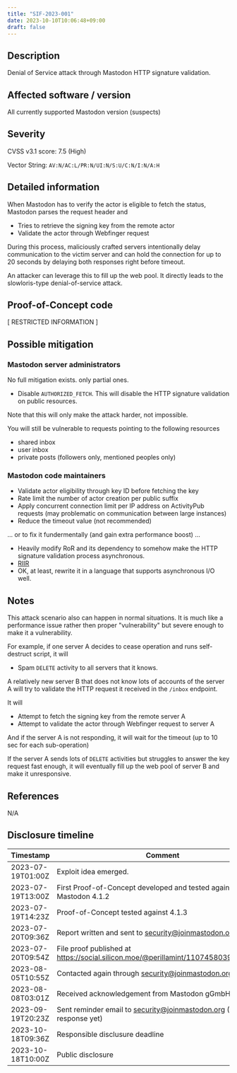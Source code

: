 ```yaml
---
title: "SIF-2023-001"
date: 2023-10-10T10:06:48+09:00
draft: false
---
```


## Description
Denial of Service attack through Mastodon HTTP signature validation.

## Affected software / version
All currently supported Mastodon version (suspects)



## Severity
CVSS v3.1 score: 7.5 (High)

Vector String: `AV:N/AC:L/PR:N/UI:N/S:U/C:N/I:N/A:H`

## Detailed information
When Mastodon has to verify the actor is eligible to fetch the status,
Mastodon parses the request header and

* Tries to retrieve the signing key from the remote actor
* Validate the actor through Webfinger request

During this process, maliciously crafted servers intentionally delay
communication to the victim server and can hold the connection for
up to 20 seconds by delaying both responses right before timeout.

An attacker can leverage this to fill up the web pool. It directly
leads to the slowloris-type denial-of-service attack.

## Proof-of-Concept code
[ RESTRICTED INFORMATION ]

## Possible mitigation
### Mastodon server administrators

No full mitigation exists. only partial ones.

* Disable `AUTHORIZED_FETCH`. This will disable the HTTP signature
  validation on public resources.

Note that this will only make the attack harder, not impossible.

You will still be vulnerable to requests pointing to the following resources

* shared inbox
* user inbox
* private posts (followers only, mentioned peoples only)

### Mastodon code maintainers
* Validate actor eligibility through key ID before fetching the key
* Rate limit the number of actor creation per public suffix
* Apply concurrent connection limit per IP address on ActivityPub requests
  (may problematic on communication between large instances)
* Reduce the timeout value (not recommended)

... or to fix it fundermentally (and gain extra performance boost) ...

* Heavily modify RoR and its dependency to somehow make the HTTP signature
  validation process asynchronous.
* [RIIR](https://github.com/ansuz/RIIR)
* OK, at least, rewrite it in a language that supports asynchronous I/O well.

## Notes
This attack scenario also can happen in normal situations. It is much like a
performance issue rather then proper "vulnerability" but severe enough to make
it a vulnerability.

For example, if one server A decides to cease operation and runs self-destruct
script, it will

* Spam `DELETE` activity to all servers that it knows.

A relatively new server B that does not know lots of accounts of the server A
will try to validate the HTTP request it received in the `/inbox` endpoint.

It will

* Attempt to fetch the signing key from the remote server A
* Attempt to validate the actor through Webfinger request to server A

And if the server A is not responding, it will wait for the timeout (up to 10
sec for each sub-operation)

If the server A sends lots of `DELETE` activities but struggles to answer the
key request fast enough, it will eventually fill up the web pool of server B
and make it unresponsive.

## References
N/A

## Disclosure timeline
| Timestamp         | Comment                                                                            |
|-------------------|------------------------------------------------------------------------------------|
| 2023-07-19T01:00Z | Exploit idea emerged.                                                              |
| 2023-07-19T13:00Z | First Proof-of-Concept developed and tested against Mastodon 4.1.2                 |
| 2023-07-19T14:23Z | Proof-of-Concept tested against 4.1.3                                              |
| 2023-07-20T09:36Z | Report written and sent to security@joinmastodon.org                               |
| 2023-07-20T09:54Z | File proof published at https://social.silicon.moe/@perillamint/110745803938940887 |
| 2023-08-05T10:55Z | Contacted again through security@joinmastodon.org                                  |
| 2023-08-08T03:01Z | Received acknowledgement from Mastodon gGmbH                                       |
| 2023-09-19T20:23Z | Sent reminder email to security@joinmastodon.org (No response yet)                 |
| 2023-10-18T09:36Z | Responsible disclusure deadline                                                    |
| 2023-10-18T10:00Z | Public disclosure                                                                  |
